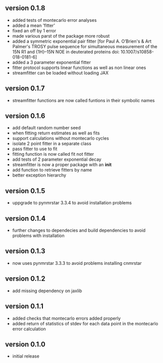 ## version 0.1.8
- added tests of montecarlo error analyses
- added a mean 'fitter'
- fixed an off by 1 error
- made various parst of the package more robust
- added a symmetric exponential pair fitter [for Paul A. O’Brien's & Art Palmer's TROSY pulse
  sequence for simultaneous measurement of the 15N R1 and {1H}–15N NOE in deuterated proteins
  doi: 10.1007/s10858-018-0181-6]
- added a 3 parameter exponential fitter
- fitter protocol supports linear functions as well as non linear ones
- streamfitter can be loaded without loading JAX

## version 0.1.7
- streamfitter functions are now called funtions in their symbolic names

## version 0.1.6
- add default random number seed
- when fitting return estimates as well as fits
- support calculations without montecarlo cycles
- isolate 2 point fitter in a separate class
- pass fitter to use to fit
- fitting function is now called fit not fitter
- add tests of 2 parameter exponential decay
- streamfitter is now a proper package with an __init__
- add function to retrieve fitters by name
- better exception hierarchy

## version 0.1.5
- uppgrade to pynmrstar 3.3.4 to avoid installation problems

## version 0.1.4
- further changes to dependecies and build dependencies to avoid problems with installation

## version 0.1.3
- now uses pynmrstar 3.3.3 to avoid problems installing cnmrstar

## version 0.1.2
- add missing dependency on jaxlib

## version 0.1.1
- added checks that montecarlo errors added properly
- added return of statistics of stdev for each data point in the montecarlo error calculation

## version 0.1.0
- initial release

